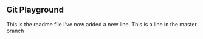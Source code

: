 ## Git Playground
This is the readme file
I've now added a new line.
This is a line in the master branch
